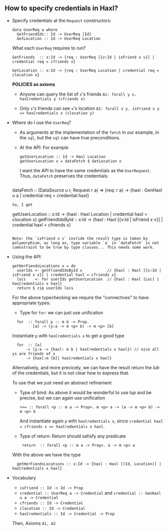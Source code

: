 How to specify credentials in Haxl?
-----------------------------------

- Specify credentials at the `Request` constructors: 

    ```
    data UserReq a where  
      GetFriendIds:: Id -> UserReq [Id] 
      GetLocation :: Id -> UserReq Location 
    ```

  What each `UserReq` requires to run?
  
    ```
    GetFriends  :: x:Id -> {req : UserReq [{v:Id | isFriend x v}] | credential req = cfriends x}
    
    GetLocation :: x:Id -> {req : UserReq Location | credential req = clocation x}
    ```

  **POLICIES as axioms**
  - Anyone can query the list of  `x`'s friends
      `A1: forall y x. hasCredentials y (cfriends x)`
      
  - Only `x`'s friends can see `x`'s location
      `A2: forall x y. isFriend x y => hasCredentials x (clocation y)`
 
- Where do I use the `UserReq`? 
  - As arguments at the implementation of the `fetch`
    In our example, in the `sql`, but the `sql` can have true preconditions.
 
  - At the API: 
    For example 

    ```
    getUserLocation :: Id -> Haxl Location
    getUserLocation x = dataFetch $ GetLocation x
    ```
    
    I want the API to have the same credentials as the `UserRequest`. 
    Thus, `dataFetch` preserves the credentials:
    
    ```
   dataFetch :: (DataSource u r, Request r a) => {req: r a} -> {haxl : GenHaxl u a | credential req = credential haxl}
    ```
    So, I get
    
    ```
    getUserLocation  :: x:Id -> {haxl : Haxl Location | credential haxl = clocation x}
    getFriendIdsById :: x:Id -> {haxl : Haxl [{v:Id | isFriend x v}] | credential haxl = cfriends x}
    ```
    
  Note: the `isFriend x v` instide the result type is taken by polymorphism, as long as, type variable `a` in `dataFetch` is not comnstraint to be true by type classes... This needs some work.

- Using the API:
 
   ```
   getHerFiendsLocations x = do 
     userIds <- getFriendIdsById x           // {haxl : Haxl [{v:Id | isFriend x v}] | credential haxl = cfriends x}
     locs    <- for userIds getUserLocation  // {haxl : Haxl [Loc] | hasCredentials x haxl}
     return $ zip userIds locs  
   ```

  For the above typechecking we require the "connectives" to have appropriate types:
  
  
  - Type for `for`:  we can just use unification

  ```
    for  :: forall p :: m b -> Prop.
           [a] -> (y:a -> m <p> b) -> m <p> [b]
  ```
  
  Instantiate `p` with `hasCredentials x` to get a good type

  ```
    for  :: [a] 
        -> (y:a -> {haxl: m b | hasCredentials x haxl}) // nice all ys are friends of x 
        -> {haxl:m [b]| hasCredentials x haxl}
  ```
  
  Alternatively, and more precicely, we can have the result return the _lub_ of the credentials, 
  but it is not clear how to express that.
  
  To use that we just need an abstract refinement 

  - Type of bind: As above it would be wonderful to use _lup_ and be precise, but we can again use unification 
    
    ```
    >>= :: forall <p :: m a -> Prop>. m <p> a -> (a -> m <p> b) -> m <p> b
    ```
    And instantiate again `p` with `hasCredentials x`, since `credential haxl = cfriends x => hasCredentials x haxl`. 

  - Type of return: Return should safisfy any predicate 

    ```
     return  :: forall <p :: m a -> Prop>. a -> m <p> a
    ```

  With the above we have the type 
  
  ```
    getHerFiendsLocations :: x:Id -> {haxl : Haxl [(Id, Location)] | hasCredentials x haxl}
  ```
  
  
- Vocabulary 
  - `isFriend :: Id -> Id -> Prop`
  - `credential :: UserReq a -> Credential` and `credential :: GenHaxl u a -> Credential`
  - `cfriends :: Id -> Credential`
  - `clocation :: Id -> Credential`
  - `hasCredentials :: Id -> Credential -> Prop`
  
  Then, Axioms `A1, A2`
